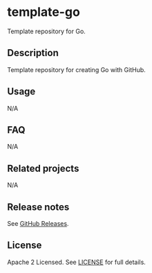# template-go

Template repository for Go.

## Description

Template repository for creating Go with GitHub.

## Usage

N/A

## FAQ

N/A

## Related projects

N/A

## Release notes

See [GitHub Releases][releases].

## License

Apache 2 Licensed. See [LICENSE](LICENSE) for full details.

[releases]: https://github.com/tmknom/template-go/releases
